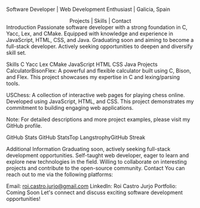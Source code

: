 Software Developer | Web Development Enthusiast | Galicia, Spain
<div align="center">
Projects | Skills | Contact

</div>
Introduction
Passionate software developer with a strong foundation in C, Yacc, Lex, and CMake. Equipped with knowledge and experience in JavaScript, HTML, CSS, and Java. Graduating soon and aiming to become a full-stack developer. Actively seeking opportunities to deepen and diversify skill set.

Skills
C
Yacc
Lex
CMake
JavaScript
HTML
CSS
Java
Projects
CalculatorBisonFlex: A powerful and flexible calculator built using C, Bison, and Flex. This project showcases my expertise in C and lexing/parsing tools.

USChess: A collection of interactive web pages for playing chess online. Developed using JavaScript, HTML, and CSS. This project demonstrates my commitment to building engaging web applications.

Note: For detailed descriptions and more project examples, please visit my GitHub profile.

GitHub Stats
GitHub StatsTop LangstrophyGitHub Streak

Additional Information
Graduating soon, actively seeking full-stack development opportunities.
Self-taught web developer, eager to learn and explore new technologies in the field.
Willing to collaborate on interesting projects and contribute to the open-source community.
Contact
You can reach out to me via the following platforms:

Email: roi.castro.jurjo@gmail.com
LinkedIn: Roi Castro Jurjo
Portfolio: Coming Soon
Let's connect and discuss exciting software development opportunities!

